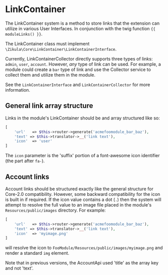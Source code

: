 # LinkContainer

The LinkContainer system is a method to store links that the extension can utilize in various User Interfaces.
In conjunction with the twig function `{{ moduleLinks() }}`.

The LinkContainer class must implement `\Zikula\Core\LinkContainer\LinkContainerInterface`.

Currently, LinkContainerCollector directly supports three types of links: `admin`, `user`, `account`. However, *any*
type of link can be used. For example, a module could create a `bar` type of link and use the Collector service to 
collect them and utilize them in the module.

See the `LinkContainerInterface` and `LinkContainerCollector` for more information.

## General link array structure

Links in the module's LinkContainer should be and array structured like so:
```php
[
    'url'   => $this->router->generate('acmefoomodule_bar_baz'),
    'text' => $this->translator->__('link text'),
    'icon'  => 'user'
]
```

The `icon` parameter is the 'suffix' portion of a font-awesome icon identifier (the part after `fa-`).

## Account links

Account links should be structured exactly like the general structure for Core-2.0 compatibility. However, some
backward compatibility for the icon is built in if required. If the icon value contains a dot (`.`) then the system
will attempt to resolve the full value to an image file placed in the module's `Resources/public/images` directory.
For example:
```php
[
    'url'   => $this->router->generate('acmefoomodule_bar_baz'),
    'text' => $this->translator->__('link text'),
    'icon'  => 'myimage.png'
]
```

will resolve the icon to `FooModule/Resources/public/images/myimage.png` and render a standard `img` element. 

Note that in previous versions, the AccountApi used 'title' as the array key and not 'text'. 
